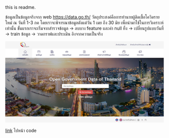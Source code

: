 
this is readme.

ข้อมูลเป็นข้อมูลจริงจาก web https://data.go.th/ วัตถุประสงค์คือการทำนายผู้ติดเชื้อโควิดรายใหม่ ณ วันที่ 1-3 กค โดยเราจะพิจารณาข้อมูลตังแต่วัน 1 เมย ถึง 30 มิย เพื่อนำมาใช้ในการวิเคราะห์เท่านั้น ขั้นแรกเราจะเริ่มจากสำรวจข้อมูล -> ลบบาง feature และค่า null ทิ้ง -> เปลี่ยนรูปแบบวันที่ -> train ข้อมูล -> วาดกราฟและประเมิน อิงจากความเป็นจริง

![image](pictures/website.jpg)

[link]() ไปหน้า code